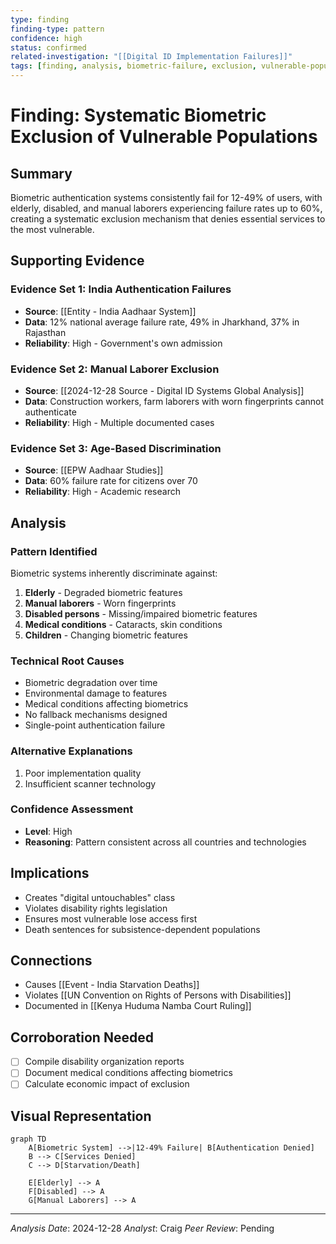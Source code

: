 ```yaml
---
type: finding
finding-type: pattern
confidence: high
status: confirmed
related-investigation: "[[Digital ID Implementation Failures]]"
tags: [finding, analysis, biometric-failure, exclusion, vulnerable-populations]
---
```


# Finding: Systematic Biometric Exclusion of Vulnerable Populations

## Summary
Biometric authentication systems consistently fail for 12-49% of users, with elderly, disabled, and manual laborers experiencing failure rates up to 60%, creating a systematic exclusion mechanism that denies essential services to the most vulnerable.

## Supporting Evidence

### Evidence Set 1: India Authentication Failures
- **Source**: [[Entity - India Aadhaar System]]
- **Data**: 12% national average failure rate, 49% in Jharkhand, 37% in Rajasthan
- **Reliability**: High - Government's own admission

### Evidence Set 2: Manual Laborer Exclusion
- **Source**: [[2024-12-28 Source - Digital ID Systems Global Analysis]]
- **Data**: Construction workers, farm laborers with worn fingerprints cannot authenticate
- **Reliability**: High - Multiple documented cases

### Evidence Set 3: Age-Based Discrimination  
- **Source**: [[EPW Aadhaar Studies]]
- **Data**: 60% failure rate for citizens over 70
- **Reliability**: High - Academic research

## Analysis

### Pattern Identified
Biometric systems inherently discriminate against:
1. **Elderly** - Degraded biometric features
2. **Manual laborers** - Worn fingerprints
3. **Disabled persons** - Missing/impaired biometric features  
4. **Medical conditions** - Cataracts, skin conditions
5. **Children** - Changing biometric features

### Technical Root Causes
- Biometric degradation over time
- Environmental damage to features
- Medical conditions affecting biometrics
- No fallback mechanisms designed
- Single-point authentication failure

### Alternative Explanations
1. Poor implementation quality
2. Insufficient scanner technology

### Confidence Assessment
- **Level**: High
- **Reasoning**: Pattern consistent across all countries and technologies

## Implications
- Creates "digital untouchables" class
- Violates disability rights legislation
- Ensures most vulnerable lose access first
- Death sentences for subsistence-dependent populations

## Connections
- Causes [[Event - India Starvation Deaths]]
- Violates [[UN Convention on Rights of Persons with Disabilities]]
- Documented in [[Kenya Huduma Namba Court Ruling]]

## Corroboration Needed
- [ ] Compile disability organization reports
- [ ] Document medical conditions affecting biometrics
- [ ] Calculate economic impact of exclusion

## Visual Representation
```mermaid
graph TD
    A[Biometric System] -->|12-49% Failure| B[Authentication Denied]
    B --> C[Services Denied]
    C --> D[Starvation/Death]
    
    E[Elderly] --> A
    F[Disabled] --> A  
    G[Manual Laborers] --> A
```

---
*Analysis Date*: 2024-12-28
*Analyst*: Craig
*Peer Review*: Pending